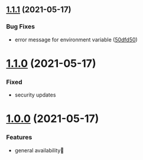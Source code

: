 ## [1.1.1](https://github.com/korosuke613/linear-app-create-issue-action/compare/v1.1.0...v1.1.1) (2021-05-17)


### Bug Fixes

* error message for environment variable ([50dfd50](https://github.com/korosuke613/linear-app-create-issue-action/commit/50dfd50684912e23fc81d675db5da6e3ffa7a040))



# [1.1.0](https://github.com/korosuke613/linear-app-create-issue-action/compare/v1.0.0...v1.1.0) (2021-05-17)


### Fixed

* security updates


# [1.0.0](https://github.com/korosuke613/linear-app-create-issue-action/compare/v0.0.0...v0.1.0) (2021-05-17)

### Features

* general availability🎉
